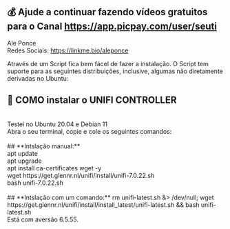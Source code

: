 ## 💰 Ajude a continuar fazendo vídeos gratuitos para o Canal https://app.picpay.com/user/seuti

Ale Ponce<br>
Redes Sociais: https://linkme.bio/aleponce<br>

Através de um Script fica bem fácel de fazer a instalação. O Script tem suporte para as seguintes distribuições, inclusive, algumas não diretamente derivadas no Ubuntu:<br>

## **📡 COMO instalar o UNIFI CONTROLLER**
<br>
Testei no Ubuntu 20.04 e Debian 11<br>
Abra o seu terminal, copie e cole os seguintes comandos:<br>
<br>
## **Intslação manual:**<br>
apt update<br>
apt upgrade<br>
apt install ca-certificates wget -y<br>
wget https://get.glennr.nl/unifi/install/unifi-7.0.22.sh<br>
bash unifi-7.0.22.sh<br>
<br>
## **Intslação com um comando:**
rm unifi-latest.sh &> /dev/null; wget https://get.glennr.nl/unifi/install/install_latest/unifi-latest.sh && bash unifi-latest.sh<br>
Está com aversão 6.5.55.
<br>

